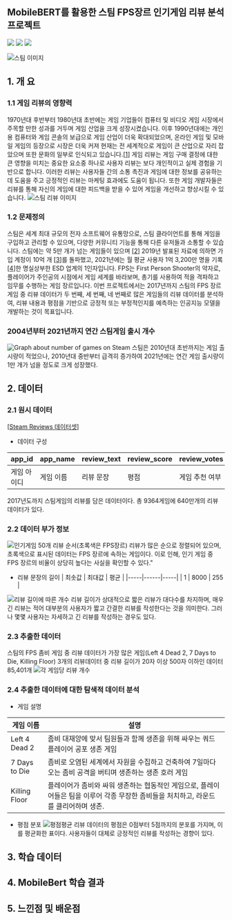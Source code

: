 ## MobileBERT를 활용한 스팀 FPS장르 인기게임 리뷰 분석 프로젝트
<!--
badge icon 참고 사이트
https://github.com/danmadeira/simple-icon-badges
-->
<img src="https://img.shields.io/badge/python-%233776AB.svg?&style=for-the-badge&logo=python&logoColor=white" />
<img src="https://img.shields.io/badge/pytorch-%23EE4C2C.svg?&style=for-the-badge&logo=pytorch&logoColor=white" />
<img src="https://img.shields.io/badge/pycharm-%23000000.svg?&style=for-the-badge&logo=pycharm&logoColor=white" />

![스팀 이미지](https://github.com/rlagnldlf/Capstone_Project/assets/136410965/e65af0a2-63d4-4056-a03b-56e586b53ed1)

## 1. 개 요

### 1.1 게임 리뷰의 영향력
1970년대 후반부터 1980년대 초반에는 게임 기업들이 컴퓨터 및 비디오 게임 시장에서 주목할 만한 성과를 거두며 게임 산업을 크게 성장시켰습니다. 이후 1990년대에는 개인용 컴퓨터와 게임 콘솔의 보급으로 게임 산업이 더욱 확대되었으며, 온라인 게임 및 모바일 게임의 등장으로 시장은 더욱 커져 현재는 전 세계적으로 게임이 큰 산업으로 자리 잡았으며 또한 문화의 일부로 인식되고 있습니다.[[1](https://news.samsung.com/kr/스페셜-리포트-게임-현대인의-문화가-되다)]
게임 리뷰는 게임 구매 결정에 대한 큰 영향을 미치는 중요한 요소중 하나로 사용자 리뷰는 보다 개인적이고 실제 경험을 기반으로 합니다. 이러한 리뷰는 사용자들 간의 소통 촉진과 게임에 대한 정보를 공유하는데 도움을 주고 긍정적인 리뷰는 마케팅 효과에도 도움이 됩니다. 또한 게임 개발자들은 리뷰를 통해 자신의 게임에 대한 피드백을 받을 수 있어 게임을 개선하고 향상시킬 수 있습니다.
![스팀 리뷰 이미지](https://github.com/rlagnldlf/Capstone_Project/assets/136410965/46490ca0-a904-4589-9007-c9a2a2d9f8e1)

### 1.2 문제정의
스팀은 세계 최대 규모의 전자 소프트웨어 유통망으로, 스팀 클라이언트를 통해 게임을 구입하고 관리할 수 있으며, 다양한 커뮤니티 기능을 통해 다른 유저들과 소통할 수 있습니다. 스팀에는 약 5만 개가 넘는 게임들이 있으며  [[2](https://www.pcgamesn.com/steam/total-games)] 2019년 발표된 자료에 의하면 가입 계정이 10억 개 [[3](https://www.thegamer.com/steam-1-billion-users/)]를 돌파했고, 2021년에는 월 평균 사용자 1억 3,200만 명을 기록[[4](https://store.steampowered.com/news/group/4145017/view/3133946090937137590)]한 명실상부한 ESD 업계의 1인자입니다.
FPS는 First Person Shooter의 약자로, 플레이어가 주인공의 시점에서 게임 세계를 바라보며, 총기를 사용하여 적을 격파하고 임무를 수행하는 게임 장르입니다.
이번 프로젝트에서는 2017년까지 스팀의 FPS 장르 게임 중 리뷰 데이터가 두 번째, 세 번째, 네 번째로 많은 게임들의 리뷰 데이터를 분석하여, 리뷰 내용과 평점을 기반으로 긍정적 또는 부정적인지를 예측하는 인공지능 모델을 개발하는 것이 목표입니다.
### 2004년부터 2021년까지 연간 스팀게임 출시 개수
![Graph about number of games on Steam](https://github.com/rlagnldlf/Capstone_Project/assets/136410965/3d01467d-9bba-4586-8dcb-b3fb15956c6d)
스팀은 2010년대 초반까지는 게임 출시량이 적었으나, 2010년대 중반부터 급격히 증가하여 2021년에는 연간 게임 출시량이 1만 개가 넘을 정도로 크게 성장했다.
## 2. 데이터
### 2.1 원시 데이터
[[Steam Reviews 데이터셋](https://www.kaggle.com/datasets/andrewmvd/steam-reviews)]
* 데이터 구성

| app_id | app_name | review_text | review_score | review_votes |
|--------|----------|-------------|--------------|--------------|
| 게임 아이디 | 게임 이름    | 리뷰 문장       | 평점           | 게임 추천 여부     |

2017년도까지 스팀게임의 리뷰를 담은 데이터이다. 총 9364게임에 640만개의 리뷰 데이터가 있다.

### 2.2 데이터 부가 정보
![인기게임 50개 리뷰 순서(초록색은 FPS장르)](https://github.com/rlagnldlf/Capstone_Project/assets/136410965/6cfdf1da-ce33-4f32-b2f2-72e3d2cd0dc4)
리뷰가 많은 순으로 정렬되어 있으며, 초록색으로 표시된 데이터는 FPS 장르에 속하는 게임이다. 이로 인해, 인기 게임 중 FPS 장르의 비율이 상당히 높다는 사실을 확인할 수 있다."
* 리뷰 문장의 길이
| 최솟값 | 최대값  | 평균  |
|-----|------|-----|
| 1 | 8000 | 255 |

![리뷰 길이에 따른 개수](https://github.com/rlagnldlf/Capstone_Project/assets/136410965/0628745c-d325-4b80-b559-b679caa43eba)
리뷰 길이가 상대적으로 짧은 리뷰가 대다수를 차지하며, 매우 긴 리뷰는 적어 대부분의 사용자가 짧고 간결한 리뷰를 작성한다는 것을 의미한다. 그러나 몇몇 사용자는 자세하고 긴 리뷰를 작성하는 경우도 있다.

### 2.3 추출한 데이터
스팀의 FPS 좀비 게임 중 리뷰 데이터가 가장 많은 게임(Left 4 Dead 2, 7 Days to Die, Killing Floor) 3개의 리뷰데이터 중 리뷰 길이가 20자 이상 500자 이하인 데이터 85,401개
![각 게임당 리뷰 개수](https://github.com/rlagnldlf/Capstone_Project/assets/136410965/c7c371f9-a3c9-47ec-8197-003484ed8520)
### 2.4 추출한 데이터에 대한 탐색적 데이터 분석
* 게임 설명

| 게임 이름  | 설명                                                                                  |
|--------|-------------------------------------------------------------------------------------|
| Left 4 Dead 2      | 좀비 대재앙에 맞서 팀원들과 함께 생존을 위해 싸우는 쿼드 플레이어 공포 생존 게임                                      |
| 7 Days to Die | 좀비로 오염된 세계에서 자원을 수집하고 건축하여 7일마다 오는 좀비 공격을 버티며 생존하는 생존 호러 게임                                |
| Killing Floor  | 플레이어가 좀비와 싸워 생존하는 협동적인 게임으로, 플레이어들은 팀을 이루어 각종 무장한 좀비들을 처치하고, 라운드를 클리어하며 생존.             |

* 평점 분포
![평점평균](https://github.com/rlagnldlf/Capstone_Project/assets/136410965/b66bdb2f-2a6d-401b-b97c-00ef6d92d91f)
리뷰 데이터의 평점은 0점부터 5점까지의 분포를 가지며, 이를 평균화한 표이다. 사용자들이 대체로 긍정적인 리뷰를 작성하는 경향이 있다.

## 3. 학습 데이터

## 4. MobileBert 학습 결과

## 5. 느낀점 및 배운점
